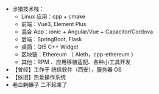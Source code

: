 - 涉猎技术栈：
  - Linux 应用：cpp + cmake
  - 前端：Vue3, Element Plus
  - 混合 App：ionic + Angular/Vue + Capacitor/Cordova
  - 后端：SpringBoot, Flask
  - 桌面：Qt5 C++ Widget
  - 区块链：Ethereum （ Aleth，cpp-ethereum ）
  - 其他：RPM 、应用移植适配、各种小工具开发
- 【曾经】工作于 统信软件（西安），服务器 OS
- 【依旧】热爱操作系统
- ~~老二刺螈了~~ 二不起来了
